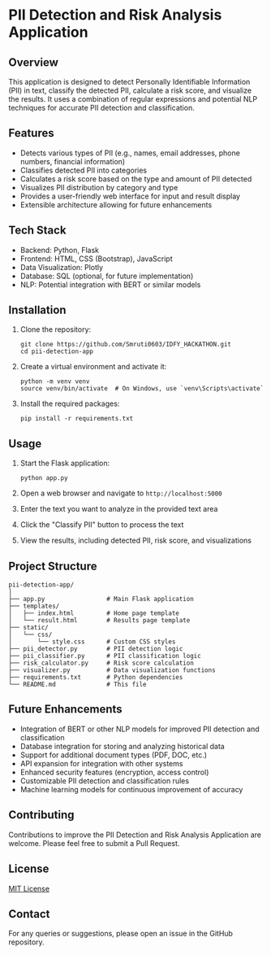 # PII Detection and Risk Analysis Application

## Overview

This application is designed to detect Personally Identifiable Information (PII) in text, classify the detected PII, calculate a risk score, and visualize the results. It uses a combination of regular expressions and potential NLP techniques for accurate PII detection and classification.

## Features

- Detects various types of PII (e.g., names, email addresses, phone numbers, financial information)
- Classifies detected PII into categories
- Calculates a risk score based on the type and amount of PII detected
- Visualizes PII distribution by category and type
- Provides a user-friendly web interface for input and result display
- Extensible architecture allowing for future enhancements

## Tech Stack

- Backend: Python, Flask
- Frontend: HTML, CSS (Bootstrap), JavaScript
- Data Visualization: Plotly
- Database: SQL (optional, for future implementation)
- NLP: Potential integration with BERT or similar models

## Installation

1. Clone the repository:
   ```
   git clone https://github.com/Smruti0603/IDFY_HACKATHON.git
   cd pii-detection-app
   ```

2. Create a virtual environment and activate it:
   ```
   python -m venv venv
   source venv/bin/activate  # On Windows, use `venv\Scripts\activate`
   ```

3. Install the required packages:
   ```
   pip install -r requirements.txt
   ```

## Usage

1. Start the Flask application:
   ```
   python app.py
   ```

2. Open a web browser and navigate to `http://localhost:5000`

3. Enter the text you want to analyze in the provided text area

4. Click the "Classify PII" button to process the text

5. View the results, including detected PII, risk score, and visualizations

## Project Structure

```
pii-detection-app/
│
├── app.py                 # Main Flask application
├── templates/
│   ├── index.html         # Home page template
│   └── result.html        # Results page template
├── static/
│   └── css/
│       └── style.css      # Custom CSS styles
├── pii_detector.py        # PII detection logic
├── pii_classifier.py      # PII classification logic
├── risk_calculator.py     # Risk score calculation
├── visualizer.py          # Data visualization functions
├── requirements.txt       # Python dependencies
└── README.md              # This file
```

## Future Enhancements

- Integration of BERT or other NLP models for improved PII detection and classification
- Database integration for storing and analyzing historical data
- Support for additional document types (PDF, DOC, etc.)
- API expansion for integration with other systems
- Enhanced security features (encryption, access control)
- Customizable PII detection and classification rules
- Machine learning models for continuous improvement of accuracy

## Contributing

Contributions to improve the PII Detection and Risk Analysis Application are welcome. Please feel free to submit a Pull Request.

## License

[MIT License](https://opensource.org/licenses/MIT)

## Contact

For any queries or suggestions, please open an issue in the GitHub repository.
